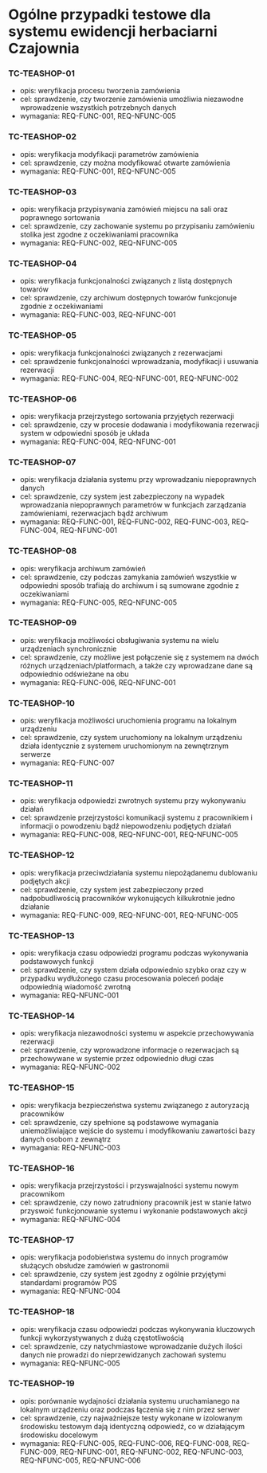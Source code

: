# Ogólne przypadki testowe dla systemu ewidencji herbaciarni Czajownia

### TC-TEASHOP-01

- opis: weryfikacja procesu tworzenia zamówienia
- cel: sprawdzenie, czy tworzenie zamówienia umożliwia niezawodne wprowadzenie wszystkich potrzebnych danych
- wymagania: REQ-FUNC-001, REQ-NFUNC-005

### TC-TEASHOP-02

- opis: weryfikacja modyfikacji parametrów zamówienia
- cel: sprawdzenie, czy można modyfikować otwarte zamówienia
- wymagania: REQ-FUNC-001, REQ-NFUNC-005

### TC-TEASHOP-03

- opis: weryfikacja przypisywania zamówień miejscu na sali oraz poprawnego sortowania
- cel: sprawdzenie, czy zachowanie systemu po przypisaniu zamówieniu stolika jest zgodne z oczekiwaniami pracownika
- wymagania: REQ-FUNC-002, REQ-NFUNC-005

### TC-TEASHOP-04 

- opis: weryfikacja funkcjonalności związanych z listą dostępnych towarów
- cel: sprawdzenie, czy archiwum dostępnych towarów funkcjonuje zgodnie z oczekiwaniami
- wymagania: REQ-FUNC-003, REQ-NFUNC-001

### TC-TEASHOP-05

- opis: weryfikacja funkcjonalności związanych z rezerwacjami
- cel: sprawdzenie funkcjonalności wprowadzania, modyfikacji i usuwania rezerwacji
- wymagania: REQ-FUNC-004, REQ-NFUNC-001, REQ-NFUNC-002

### TC-TEASHOP-06

- opis: weryfikacja przejrzystego sortowania przyjętych rezerwacji
- cel: sprawdzenie, czy w procesie dodawania i modyfikowania rezerwacji system w odpowiedni sposób je układa
- wymagania: REQ-FUNC-004, REQ-NFUNC-001

### TC-TEASHOP-07

- opis: weryfikacja działania systemu przy wprowadzaniu niepoprawnych danych
- cel: sprawdzenie, czy system jest zabezpieczony na wypadek wprowadzania niepoprawnych parametrów w funkcjach zarządzania zamówieniami, rezerwacjach bądź archiwum
- wymagania: REQ-FUNC-001, REQ-FUNC-002, REQ-FUNC-003, REQ-FUNC-004, REQ-NFUNC-001

### TC-TEASHOP-08

- opis: weryfikacja archiwum zamówień
- cel: sprawdzenie, czy podczas zamykania zamówień wszystkie w odpowiedni sposób trafiają do archiwum i są sumowane zgodnie z oczekiwaniami
- wymagania: REQ-FUNC-005, REQ-NFUNC-005

### TC-TEASHOP-09

- opis: weryfikacja możliwości obsługiwania systemu na wielu urządzeniach synchronicznie
- cel: sprawdzenie, czy możliwe jest połączenie się z systemem na dwóch różnych urządzeniach/platformach, a także czy wprowadzane dane są odpowiednio odświeżane na obu
- wymagania: REQ-FUNC-006, REQ-NFUNC-001

### TC-TEASHOP-10

- opis: weryfikacja możliwości uruchomienia programu na lokalnym urządzeniu
- cel: sprawdzenie, czy system uruchomiony na lokalnym urządzeniu działa identycznie z systemem uruchomionym na zewnętrznym serwerze
- wymagania: REQ-FUNC-007

### TC-TEASHOP-11

- opis: weryfikacja odpowiedzi zwrotnych systemu przy wykonywaniu działań
- cel: sprawdzenie przejrzystości komunikacji systemu z pracownikiem i informacji o powodzeniu bądź niepowodzeniu podjętych działań 
- wymagania: REQ-FUNC-008, REQ-NFUNC-001, REQ-NFUNC-005

### TC-TEASHOP-12

- opis: weryfikacja przeciwdziałania systemu niepożądanemu dublowaniu podjętych akcji
- cel: sprawdzenie, czy system jest zabezpieczony przed nadpobudliwością pracowników wykonujących kilkukrotnie jedno działanie
- wymagania: REQ-FUNC-009, REQ-NFUNC-001, REQ-NFUNC-005

### TC-TEASHOP-13

- opis: weryfikacja czasu odpowiedzi programu podczas wykonywania podstawowych funkcji
- cel: sprawdzenie, czy system działa odpowiednio szybko oraz czy w przypadku wydłużonego czasu procesowania poleceń podaje odpowiednią wiadomość zwrotną
- wymagania: REQ-NFUNC-001

### TC-TEASHOP-14

- opis: weryfikacja niezawodności systemu w aspekcie przechowywania rezerwacji
- cel: sprawdzenie, czy wprowadzone informacje o rezerwacjach są przechowywane w systemie przez odpowiednio długi czas
- wymagania: REQ-NFUNC-002

### TC-TEASHOP-15

- opis: weryfikacja bezpieczeństwa systemu związanego z autoryzacją pracowników
- cel: sprawdzenie, czy spełnione są podstawowe wymagania uniemożliwiające wejście do systemu i modyfikowaniu zawartości bazy danych osobom z zewnątrz
- wymagania: REQ-NFUNC-003

### TC-TEASHOP-16

- opis: weryfikacja przejrzystości i przyswajalności systemu nowym pracownikom
- cel: sprawdzenie, czy nowo zatrudniony pracownik jest w stanie łatwo przyswoić funkcjonowanie systemu i wykonanie podstawowych akcji
- wymagania: REQ-NFUNC-004

### TC-TEASHOP-17

- opis: weryfikacja podobieństwa systemu do innych programów służących obsłudze zamówień w gastronomii
- cel: sprawdzenie, czy system jest zgodny z ogólnie przyjętymi standardami programów POS
- wymagania: REQ-NFUNC-004

### TC-TEASHOP-18

- opis: weryfikacja czasu odpowiedzi podczas wykonywania kluczowych funkcji wykorzystywanych z dużą częstotliwością
- cel: sprawdzenie, czy natychmiastowe wprowadzanie dużych ilości danych nie prowadzi do nieprzewidzanych zachowań systemu
- wymagania: REQ-NFUNC-005

### TC-TEASHOP-19

- opis: porównanie wydajności działania systemu uruchamianego na lokalnym urządzeniu oraz podczas łączenia się z nim przez serwer
- cel: sprawdzenie, czy najważniejsze testy wykonane w izolowanym środowisku testowym dają identyczną odpowiedź, co w działającym środowisku docelowym
- wymagania: REQ-FUNC-005, REQ-FUNC-006, REQ-FUNC-008, REQ-FUNC-009, REQ-NFUNC-001, REQ-NFUNC-002, REQ-NFUNC-003, REQ-NFUNC-005, REQ-NFUNC-006

